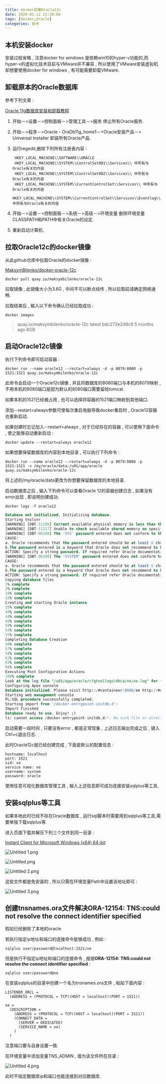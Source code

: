```yaml
---
title: docker部署Oracle12c
date: 2020-01-12 22:38:00
tags: [docker,Oracle]
categories: 技术
---
```


## 本机安装docker

安装过程省略 , 注意docker for windows 是依赖win10的hyper-v功能的,而hyper-v的虚拟化技术目前与VMware并不兼容 , 所以使用了VMware安装虚拟机却想要使用docker for windows , 有可能需要卸载VMware.

## 卸载原本的Oracle数据库

参考下列文章 :

[Oracle 11g数据库安装和卸载教程](https://zhuanlan.zhihu.com/p/34256436)

1. 开始－>设置－>控制面板－>管理工具－>服务 停止所有Oracle服务.

2. 开始－>程序－>Oracle - OraDb11g_home1－>Oracle安装产品－> Universal Installer 卸装所有Oracle产品.

3. 运行regedit,删除下列所有注册表内容 :

   ```
    HKEY_LOCAL_MACHINE\\SOFTWARE\\ORACLE
    HKEY_LOCAL_MACHINE\\SYSTEM\\ControlSet001\\Services\\ 中所有与Oracle有关的内容
    HKEY_LOCAL_MACHINE\\SYSTEM\\ControlSet002\\Services\\ 中所有与Oracle有关的内容
    HKEY_LOCAL_MACHINE\\SYSTEM\\CurrentControlSet\\Services\\ 中所有与Oracle有关的内容
    HKEY_LOCAL_MACHINE\\SYSTEM\\CurrentControlSet\\Services\\Eventlog\\Application\\ 中所有与Oracle有关的内容
   ```

4. 开始－>设置－>控制面板－>系统－>高级－>环境变量 删除环境变量CLASSPATH和PATH中有关Oracle的设定.

5. 重新启动计算机.

<!-- more -->

## 拉取Oracle12c的docker镜像

从此github仓库中拉取Oracle的docker镜像 :

[MaksymBilenko/docker-oracle-12c](https://github.com/MaksymBilenko/docker-oracle-12c)

```shell
docker pull quay.io/maksymbilenko/oracle-12c
```

拉取镜像 , 此镜像大小为3.6G , 中间不可以断点续传 , 所以拉取前请确定网络通畅.

拉取结束后 , 输入以下命令确认已经拉取成功 : 

```shell
docker images
```

> quay.io/maksymbilenko/oracle-12c                       latest              bdc272e2d9c9        5 months ago        8GB

## 启动Oracle12c镜像

执行下列命令即可启动容器 :

```shell
docker run --name oracle12 --restart=always -d -p 8079:8080 -p 1521:1521 quay.io/maksymbilenko/oracle-12c
```

此命令会启动一个Oracle12c镜像 , 并且将数据库的8080端口与本机的8079映射 , 不用本机的8080端口是因为默认的8080端口需要留给tomcat.

如果本机的1521已经被占用 , 也可以选择将容器的1521端口映射到其他端口.

添加--restart=always参数可使每次重启电脑导致docker重启时 , Oracle12容器也重新启动.

如果创建时忘记加入--restart=always , 对于已经存在的容器 , 可以使用下面命令 , 使之能够自动重新启动 :

```shell
docker update --restart=always oracle12
```

如果想要保留数据库的内容到本地目录 , 可以执行下列命令 :

```shell
docker run --name oracle12 --restart=always -d -p 8079:8080 -p 1521:1521 -v /my/oracle/data:/u01/app/oracle quay.io/maksymbilenko/oracle-12c
```

将上述的/my/oracle/data更改为你想要保留数据库的本地目录.

启动数据库之后 , 输入下列命令可以查看Oracle 12的容器创建日志 , 如果没有error出现 , 即说明创建成功.

```sql
docker logs -f oracle12

Database not initialized. Initializing database.
Starting tnslsnr
[WARNING] [DBT-11209] Current available physical memory is less than the required physical memory (2,048MB) for creating the database.
[WARNING] [DBT-11217] Unable to check available shared memory on specified node(s) (b68f267b42c8).
[WARNING] [DBT-06208] The 'SYS' password entered does not conform to the Oracle recommended standards.
CAUSE:
a. Oracle recommends that the password entered should be at least 8 characters in length, contain at least 1 uppercase character, 1 lower case character and 1 digit [0-9].
b.The password entered is a keyword that Oracle does not recommend to be used as password
ACTION: Specify a strong password. If required refer Oracle documentation for guidelines.
[WARNING] [DBT-06208] The 'SYSTEM' password entered does not conform to the Oracle recommended standards.
CAUSE:
a. Oracle recommends that the password entered should be at least 8 characters in length, contain at least 1 uppercase character, 1 lower case character and 1 digit [0-9].
b.The password entered is a keyword that Oracle does not recommend to be used as password
ACTION: Specify a strong password. If required refer Oracle documentation for guidelines.
Copying database files
1% complete
2% complete
18% complete
33% complete
Creating and starting Oracle instance
35% complete
40% complete
44% complete
49% complete
50% complete
53% complete
55% complete
Completing Database Creation
56% complete
57% complete
58% complete
62% complete
65% complete
66% complete
Executing Post Configuration Actions
100% complete
Look at the log file "/u01/app/oracle/cfgtoollogs/dbca/xe/xe.log" for further details.
Configuring Apex console
Database initialized. Please visit http://#containeer:8080/em http://#containeer:8080/apex for extra configuration if needed
Starting web management console
PL/SQL procedure successfully completed.
Starting import from '/docker-entrypoint-initdb.d':
Import finished
Database ready to use. Enjoy! ;)
ls: cannot access /docker-entrypoint-initdb.d/*: No such file or directory
```

启动需要一段时间 , 只要没有error , 都是正常现象 , 上述日志输出完成之后 , 键入Ctrl+c退出日志.

此时Oracle12c就已经创建完成 , 下面是默认的配置信息 :

```
hostname: localhost
port: 1521
sid: xe
service name: xe
username: system
password: oracle
```

使用任意可视化数据库管理工具 , 输入上述信息即可成功连接安装sqlplus等工具.

## 安装sqlplus等工具

如果本地此时已经不存在Oracle数据库 , 运行sql脚本时需要用到sqlplus等工具,需要单独下载sqlplus等.

进入页面下载并解压下列三个文件到同一目录 :

[Instant Client for Microsoft Windows (x64) 64-bit](https://www.oracle.com/database/technologies/instant-client/winx64-64-downloads.html)

![Untitled _1_.png](https://i.loli.net/2020/01/12/4L5wXhUnZ6Qy1kI.png)

![Untitled.png](https://i.loli.net/2020/01/12/UIVj2FXTCetY3k1.png)

![Untitled _2_.png](https://i.loli.net/2020/01/12/p7uDmBvqjdKP4Mi.png)

这些文件都是免安装的 , 所以只需在环境变量Path中设置该地址即可 :

![Untitled _3_.png](https://i.loli.net/2020/01/12/LYpnoesHA7URDgm.png)

## 创建tnsnames.ora文件解决ORA-12154: TNS:could not resolve the connect identifier specified

假如已经删除了本地的oracle

若执行指定ip地址和端口的连接命令能够成功 , 例如 :

```shell
sqlplus user/password@localhost:1521/xe
```

但是执行不指定ip地址和端口的连接命令 , 报错**ORA-12154: TNS:could not resolve the connect identifier specified** :

```shell
sqlplus user/password@xe
```

在安装sqlplus的目录中创建一个名为tnsnames.ora文件 , 粘贴下面内容 :

```
LISTENER_ORCL =
  (ADDRESS = (PROTOCOL = TCP)(HOST = localhost)(PORT = 1521))

xe =
  (DESCRIPTION =
    (ADDRESS = (PROTOCOL = TCP)(HOST = localhost)(PORT = 1521))
    (CONNECT_DATA =
      (SERVER = DEDICATED)
      (SERVICE_NAME = xe)
    )
  )
```

注意端口要与自身设置一致.

在环境变量中添加变量TNS_ADMIN , 值为该文件所在目录 :

![Untitled _4_.png](https://i.loli.net/2020/01/12/nde2MIVhjkOQF4C.png)

此时不指定数据库ip和端口也能连接到对应数据库.